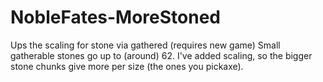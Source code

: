 # NobleFates-MoreStoned
Ups the scaling for stone via gathered (requires new game)
Small gatherable stones go up to (around) 62.
I've added scaling, so the bigger stone chunks give more per size (the ones you pickaxe).
